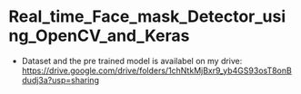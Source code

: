 # Real_time_Face_mask_Detector_using_OpenCV_and_Keras

* Dataset and the pre trained model is availabel on my drive: https://drive.google.com/drive/folders/1chNtkMjBxr9_yb4GS93osT8onBdudj3a?usp=sharing
